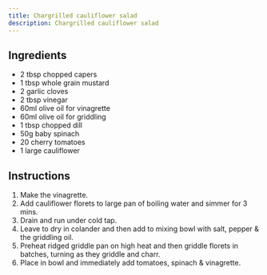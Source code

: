 ```yaml
---
title: Chargrilled cauliflower salad
description: Chargrilled cauliflower salad
---
```


## Ingredients
* 2 tbsp chopped capers
* 1 tbsp whole grain mustard
* 2 garlic cloves
* 2 tbsp vinegar
* 60ml olive oil for vinagrette
* 60ml olive oil for griddling
* 1 tbsp chopped dill
* 50g baby spinach
* 20 cherry tomatoes
* 1 large cauliflower

## Instructions
1. Make the vinagrette.
1. Add cauliflower florets to large pan of boiling water and simmer for 3 mins.
1. Drain and run under cold tap.
1. Leave to dry in colander and then add to mixing bowl with salt, pepper & the griddling oil.
1. Preheat ridged griddle pan on high heat and then griddle florets in batches, turning as they griddle and charr.
1. Place in bowl and immediately add tomatoes, spinach & vinagrette.
